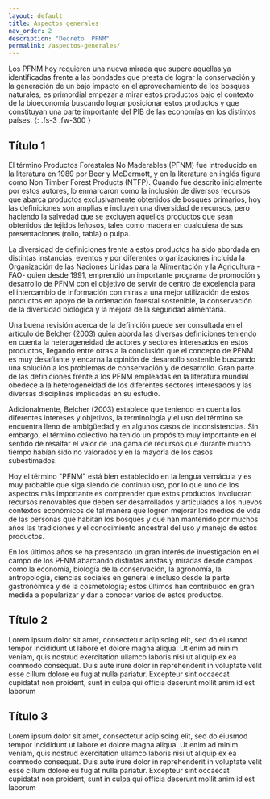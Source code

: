 ```yaml
---
layout: default
title: Aspectos generales
nav_order: 2
description: "Decreto  PFNM"
permalink: /aspectos-generales/
---
```


Los PFNM hoy requieren una nueva mirada que supere aquellas ya identificadas frente a las
bondades que presta de lograr la conservación y la generación de un bajo impacto en el
aprovechamiento de los bosques naturales, es primordial empezar a mirar estos productos bajo
el contexto de la bioeconomía buscando lograr posicionar estos productos y que constituyan una
parte importante del PIB de las economías en los distintos países.
{: .fs-3 .fw-300 }


## Título 1

El término Productos Forestales No Maderables (PFNM) fue introducido en la literatura en 1989
por Beer y McDermott, y en la literatura en inglés figura como Non Timber Forest Products
(NTFP). Cuando fue descrito inicialmente por estos autores, lo enmarcaron como la inclusión de
diversos recursos que abarca productos exclusivamente obtenidos de bosques primarios, hoy
las definiciones son amplias e incluyen una diversidad de recursos, pero haciendo la salvedad
que se excluyen aquellos productos que sean obtenidos de tejidos leñosos, tales como madera
en cualquiera de sus presentaciones (rollo, tabla) o pulpa.

La diversidad de definiciones frente a estos productos ha sido abordada en distintas instancias,
eventos y por diferentes organizaciones incluida la Organización de las Naciones Unidas para la
Alimentación y la Agricultura -FAO- quien desde 1991, emprendió un importante programa de
promoción y desarrollo de PFNM con el objetivo de servir de centro de excelencia para el
intercambio de información con miras a una mejor utilización de estos productos en apoyo de la
ordenación forestal sostenible, la conservación de la diversidad biológica y la mejora de la
seguridad alimentaria.

Una buena revisión acerca de la definición puede ser consultada en el artículo de Belcher (2003)
quien aborda las diversas definiciones teniendo en cuenta la heterogeneidad de actores y
sectores interesados en estos productos, llegando entre otras a la conclusión que el concepto de
PFNM es muy desafiante y encarna la opinión de desarrollo sostenible buscando una solución a
los problemas de conservación y de desarrollo. Gran parte de las definiciones frente a los PFNM
empleadas en la literatura mundial obedece a la heterogeneidad de los diferentes sectores
interesados y las diversas disciplinas implicadas en su estudio.

Adicionalmente, Belcher (2003) establece que teniendo en cuenta los diferentes intereses y
objetivos, la terminología y el uso del término se encuentra lleno de ambigüedad y en algunos
casos de inconsistencias. Sin embargo, el término colectivo ha tenido un propósito muy
importante en el sentido de resaltar el valor de una gama de recursos que durante mucho tiempo
habían sido no valorados y en la mayoría de los casos subestimados.

Hoy el término "PFNM" está bien establecido en la lengua vernácula y es muy probable que siga
siendo de continuo uso, por lo que uno de los aspectos más importante es comprender que estos
productos involucran recursos renovables que deben ser desarrollados y articulados a los nuevos
contextos económicos de tal manera que logren mejorar los medios de vida de las personas que
habitan los bosques y que han mantenido por muchos años las tradiciones y el conocimiento
ancestral del uso y manejo de estos productos.

En los últimos años se ha presentado un gran interés de investigación en el campo de los PFNM
abarcando distintas aristas y miradas desde campos como la economía, biología de la
conservación, la agronomía, la antropología, ciencias sociales en general e incluso desde la parte
gastronómica y de la cosmetología; estos últimos han contribuido en gran medida a popularizar
y dar a conocer varios de estos productos.

## Título 2

Lorem ipsum dolor sit amet, consectetur adipiscing elit, sed do eiusmod tempor incididunt ut labore et dolore magna aliqua. Ut enim ad minim veniam, quis nostrud exercitation ullamco laboris nisi ut aliquip ex ea commodo consequat. Duis aute irure dolor in reprehenderit in voluptate velit esse cillum dolore eu fugiat nulla pariatur. Excepteur sint occaecat cupidatat non proident, sunt in culpa qui officia deserunt mollit anim id est laborum

## Título 3

Lorem ipsum dolor sit amet, consectetur adipiscing elit, sed do eiusmod tempor incididunt ut labore et dolore magna aliqua. Ut enim ad minim veniam, quis nostrud exercitation ullamco laboris nisi ut aliquip ex ea commodo consequat. Duis aute irure dolor in reprehenderit in voluptate velit esse cillum dolore eu fugiat nulla pariatur. Excepteur sint occaecat cupidatat non proident, sunt in culpa qui officia deserunt mollit anim id est laborum

